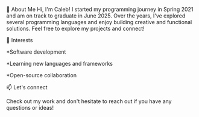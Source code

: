 👋 About Me
Hi, I'm Caleb! I started my programming journey in Spring 2021 and am on track to graduate in June 2025. Over the years, I've explored several programming languages and enjoy building creative and functional solutions. Feel free to explore my projects and connect!

🌱 Interests

*Software development

*Learning new languages and frameworks

*Open-source collaboration


📫 Let's connect

Check out my work and don't hesitate to reach out if you have any questions or ideas!
